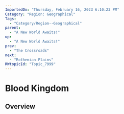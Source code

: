 ```yaml
---
ImportedOn: "Thursday, February 16, 2023 6:10:23 PM"
Category: "Region: Geographical"
Tags:
  - "Category/Region--Geographical"
parent:
  - "A New World Awaits!"
up:
  - "A New World Awaits!"
prev:
  - "The Crossroads"
next:
  - "Rothenian Plains"
RWtopicId: "Topic_7999"
---
```

# Blood Kingdom
## Overview

